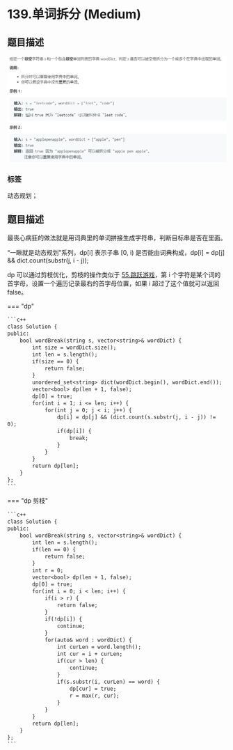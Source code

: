 # 139.单词拆分 (Medium)

## 题目描述

![](139.png)

### 标签

动态规划；

## 题目描述

最丧心病狂的做法就是用词典里的单词拼接生成字符串，判断目标串是否在里面。

“一瞅就是动态规划”系列，dp[i] 表示子串 [0, i) 是否能由词典构成，dp[i] = dp[j] && dict.count(substr(j, i - j));

dp 可以通过剪枝优化，剪枝的操作类似于 [55.跳跃游戏](./55.md)，第 i 个字符是某个词的首字母，设置一个遍历记录最右的首字母位置，如果 i 超过了这个值就可以返回 false。

=== "dp"

    ```c++
    class Solution {
    public:
        bool wordBreak(string s, vector<string>& wordDict) {
            int size = wordDict.size();
            int len = s.length();
            if(size == 0) {
                return false;
            }
            unordered_set<string> dict(wordDict.begin(), wordDict.end());
            vector<bool> dp(len + 1, false);
            dp[0] = true;
            for(int i = 1; i <= len; i++) {
                for(int j = 0; j < i; j++) {
                    dp[i] = dp[j] && (dict.count(s.substr(j, i - j)) != 0);
                    if(dp[i]) {
                        break;
                    }
                }
            }
            return dp[len];
        }
    };
    ```
    
=== "dp 剪枝"

    ```c++
    class Solution {
    public:
        bool wordBreak(string s, vector<string>& wordDict) {
            int len = s.length();
            if(len == 0) {
                return false;
            }
            int r = 0;
            vector<bool> dp(len + 1, false);
            dp[0] = true;
            for(int i = 0; i < len; i++) {
                if(i > r) {
                    return false;
                }
                if(!dp[i]) {
                    continue;
                }
                for(auto& word : wordDict) {
                    int curLen = word.length();
                    int cur = i + curLen;
                    if(cur > len) {
                        continue;
                    }
                    if(s.substr(i, curLen) == word) {
                        dp[cur] = true;
                        r = max(r, cur);
                    }
                }
            }
            return dp[len];
        }
    };
    ```